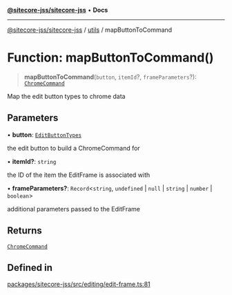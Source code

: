 [**@sitecore-jss/sitecore-jss**](../../README.md) • **Docs**

***

[@sitecore-jss/sitecore-jss](../../README.md) / [utils](../README.md) / mapButtonToCommand

# Function: mapButtonToCommand()

> **mapButtonToCommand**(`button`, `itemId`?, `frameParameters`?): [`ChromeCommand`](../type-aliases/ChromeCommand.md)

Map the edit button types to chrome data

## Parameters

• **button**: [`EditButtonTypes`](../type-aliases/EditButtonTypes.md)

the edit button to build a ChromeCommand for

• **itemId?**: `string`

the ID of the item the EditFrame is associated with

• **frameParameters?**: `Record`\<`string`, `undefined` \| `null` \| `string` \| `number` \| `boolean`\>

additional parameters passed to the EditFrame

## Returns

[`ChromeCommand`](../type-aliases/ChromeCommand.md)

## Defined in

[packages/sitecore-jss/src/editing/edit-frame.ts:81](https://github.com/Sitecore/jss/blob/ff400466a8d16483c667d9a837e1247d6192035e/packages/sitecore-jss/src/editing/edit-frame.ts#L81)

